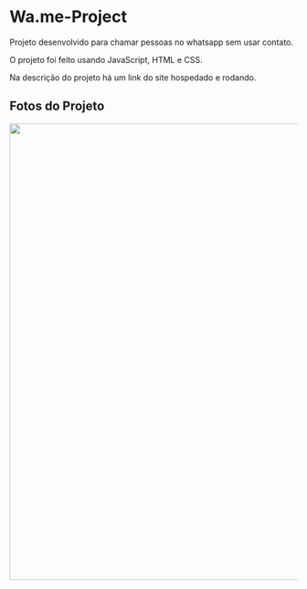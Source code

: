# Wa.me-Project


Projeto desenvolvido para chamar pessoas no whatsapp sem usar contato.


O projeto foi feito usando JavaScript, HTML e CSS.


Na descrição do projeto há um link do site hospedado e rodando.

## Fotos do Projeto 

<div align="center">
<img src='https://user-images.githubusercontent.com/84680268/210235984-4a8be862-11a4-452f-baa6-82a180f5b189.png' width=800px />

